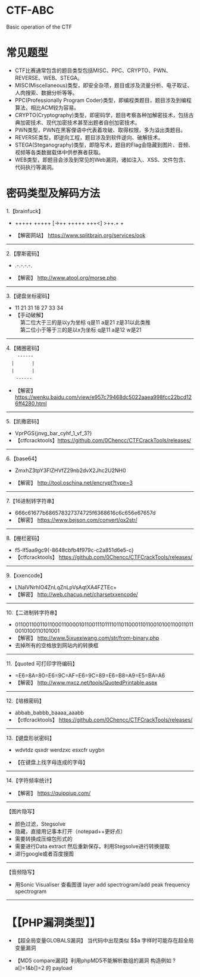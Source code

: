 # CTF-ABC
Basic operation of the CTF    
# 常见题型    
* CTF比赛通常包含的题目类型包括MISC、PPC、CRYPTO、PWN、REVERSE、WEB、STEGA。   
* MISC(Miscellaneous)类型，即安全杂项，题目或涉及流量分析、电子取证、人肉搜索、数据分析等等。  
* PPC(Professionally Program Coder)类型，即编程类题目，题目涉及到编程算法，相比ACM较为容易。   
* CRYPTO(Cryptography)类型，即密码学，题目考察各种加解密技术，包括古典加密技术、现代加密技术甚至出题者自创加密技术。  
* PWN类型，PWN在黑客俚语中代表着攻破、取得权限，多为溢出类题目。   
* REVERSE类型，即逆向工程，题目涉及到软件逆向、破解技术。    
* STEGA(Steganography)类型，即隐写术，题目的Flag会隐藏到图片、音频、视频等各类数据载体中供参赛者获取。   
* WEB类型，即题目会涉及到常见的Web漏洞，诸如注入、XSS、文件包含、代码执行等漏洞。  

# 密码类型及解码方法

1.【brainfuck】    
* +++++ +++++ [->++ +++++ +++<] >++.+ +   

* 【解密网站】       https://www.splitbrain.org/services/ook
---
2.【摩斯密码】      
* .-.-.-.-.     

* 【解密】         http://www.atool.org/morse.php
---
3.【键盘坐标密码】   
* 11 21 31 18 27 33 34
* 【手动破解】    
　第二位大于三的是以y为坐标 q是11 a是21 z是31以此类推  
　第二位小于等于三的是以x为坐标 q是11 a是12 w是21 
---
4.【猪圈密码】     
　 ``　------　``    
 　`` |　　　　| ``     
 　`` |　　　　| ``    
 　``　------　``
  
* 【解密】          https://wenku.baidu.com/view/e957c79468dc5022aaea998fcc22bcd126ff4280.html  
---
5.【凯撒密码】     
* VprPGS{jnvg_bar_cyhf_1_vf_3?}   
* 【ctfcracktools】https://github.com/0Chencc/CTFCrackTools/releases/
***

6.【base64】       
* ZmxhZ3tpY3FlZHVfZ29nb2dvX2Jhc2U2NH0
 
* 【解密】         http://tool.oschina.net/encrypt?type=3
***

7.【16进制转字符串】 
* 666c61677b686578327374725f6368616c6c656e67657d 
* 【解密】           https://www.bejson.com/convert/ox2str/
***

8.【栅栏密码】      
* f5-lf5aa9gc9{-8648cbfb4f979c-c2a851d6e5-c}
* 【ctfcracktools】 https://github.com/0Chencc/CTFCrackTools/releases/
***

9.【xxencode】      
* LNalVNrhIO4ZnLqZnLpVsAqtXA4FZTEc+
* 【解密】          http://web.chacuo.net/charsetxxencode/
***

10.【二进制转字符串】  
* 01100110011011000110000101100111011110110110001101100101001100110110010100110101001
* 【解密】            http://www.5ixuexiwang.com/str/from-binary.php   
* 去掉所有的空格放到网站内的转换框
***

11.【quoted 可打印字符编码】     
* =E6=8A=80=E6=9C=AF=E6=9C=89=E6=B8=A9=E5=BA=A6
* 【解密】                  http://www.mxcz.net/tools/QuotedPrintable.aspx
***

12.【培根密码】              
* abbab_babbb_baaaa_aaabb
* 【ctfcracktools】        https://github.com/0Chencc/CTFCrackTools/releases/
***

13.【键盘形状密码】         
* wdvtdz  qsxdr werdzxc  esxcfr uygbn

* 【在键盘上找字母连成的字母】
***
14.【字符频率统计】
* 【解密】 https://quipqiup.com/
---
【图片隐写】            
* 颜色过滤，Stegsolve    
* 隐藏，直接用记事本打开（notepad++更好点） 
* 需要转换成压缩包形式的
* 需要进行Data extract 然后重新保存，利用Stegsolve进行转换提取
* 进行google或者百度搜图
---
【音频隐写】   
* 用Sonic Visualiser 查看图谱 layer add spectrogram/add peak frequency spectrogram
***

# 【【PHP漏洞类型】】


* 【超全局变量GLOBALS漏洞】 当代码中出现类似 $$a 字样时可能存在超全局变量漏洞

* 【MD5 compare漏洞】利用phpMD5不能解析数组的漏洞 构造例如 ?a[]=1&b[]=2 的 payload





 




 
  
